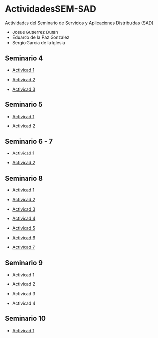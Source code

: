 # ActividadesSEM-SAD
Actividades del Seminario de Servicios y Aplicaciones Distribuidas (SAD)
* Josué Gutiérrez Durán
* Eduardo de la Paz Gonzalez
* Sergio García de la Iglesia
## Seminario 4
* [Actividad 1](http://github.com/JoxuMac/ActividadesSEM-SAD/tree/master/Seminario%204/Actividad%201)

* [Actividad 2](http://github.com/JoxuMac/ActividadesSEM-SAD/tree/master/Seminario%204/Actividad%202)

* [Actividad 3](http://github.com/JoxuMac/ActividadesSEM-SAD/tree/master/Seminario%204/Actividad%202)

## Seminario 5
* [Actividad 1](http://github.com/JoxuMac/ActividadesSEM-SAD/tree/master/Seminario%205/Actividad%201)

* Actividad 2

## Seminario 6 - 7
* [Actividad 1](http://github.com/JoxuMac/ActividadesSEM-SAD/tree/master/Seminario%206-7/Actividad%201)

* [Actividad 2](http://github.com/JoxuMac/ActividadesSEM-SAD/tree/master/Seminario%206-7/Actividad%202)

## Seminario 8
* [Actividad 1](http://github.com/JoxuMac/ActividadesSEM-SAD/tree/master/Seminario%208/Actividad%201)

* [Actividad 2](http://github.com/JoxuMac/ActividadesSEM-SAD/tree/master/Seminario%208/Actividad%202)

* [Actividad 3](http://github.com/JoxuMac/ActividadesSEM-SAD/tree/master/Seminario%208/Actividad%203)

* [Actividad 4](http://github.com/JoxuMac/ActividadesSEM-SAD/tree/master/Seminario%208/Actividad%204)

* [Actividad 5](http://github.com/JoxuMac/ActividadesSEM-SAD/tree/master/Seminario%208/Actividad%205)

* [Actividad 6](http://github.com/JoxuMac/ActividadesSEM-SAD/tree/master/Seminario%208/Actividad%206)

* [Actividad 7](http://github.com/JoxuMac/ActividadesSEM-SAD/tree/master/Seminario%208/Actividad%207)

## Seminario 9
* Actividad 1

* Actividad 2

* Actividad 3

* Actividad 4

## Seminario 10
* [Actividad 1](http://github.com/JoxuMac/ActividadesSEM-SAD/tree/master/Seminario%2010/Actividad%201)
